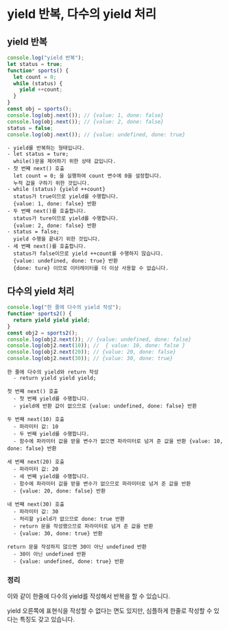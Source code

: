 # yield 반복, 다수의 yield 처리

## yield 반복

```js
console.log("yield 반복");
let status = true;
function* sports() {
  let count = 0;
  while (status) {
    yield ++count;
  }
}
const obj = sports();
console.log(obj.next()); // {value: 1, done: false}
console.log(obj.next()); // {value: 2, done: false}
status = false;
console.log(obj.next()); // {value: undefined, done: true}
```

    - yield를 반복하는 형태입니다.
    - let status = ture;
      while()문을 제어하기 위한 상태 값입니다.
    - 첫 번째 next() 호출
      let count = 0; 을 실행하여 count 변수에 0을 설정합니다.
      누적 값을 구하기 위한 것입니다.
    - while (status) {yield ++count}
      status가 true이므로 yield를 수행합니다.
      {value: 1, done: false} 반환
    - 두 번째 next()를 호출합니다.
      status가 ture이므로 yield를 수행합니다.
      {value: 2, done: false} 반환
    - status = false;
      yield 수행을 끝내기 위한 것입니다.
    - 세 번째 next()를 호출합니다.
      status가 false이므로 yield ++count를 수행하지 않습니다.
      {value: undefined, done: true} 반환
      {done: ture} 이므로 이터레이터를 더 이상 사용할 수 없습니다.

## 다수의 yield 처리

```js
console.log("한 줄에 다수의 yield 작성");
function* sports2() {
  return yield yield yield;
}
const obj2 = sports2();
console.log(obj2.next()); // {value: undefined, done: false}
console.log(obj2.next(10)); //  { value: 10, done: false }
console.log(obj2.next(20)); // {value: 20, done: false}
console.log(obj2.next(30)); // {value: 30, done: true}
```

    한 줄에 다수의 yield와 return 작성
      - return yield yield yield;

    첫 번째 next() 호출
      - 첫 번째 yield를 수행합니다.
      - yield에 반환 값이 없으므로 {value: undefined, done: false} 반환

    두 번째 next(10) 호출
      - 파라미터 값: 10
      - 두 번째 yield를 수행합니다.
      - 함수에 파라미터 값을 받을 변수가 없으면 파라미터로 넘겨 준 값을 반환 {value: 10, done: false} 반환

    세 번째 next(20) 호출
      - 파라미터 값: 20
      - 세 번째 yield를 수행합니다.
      - 함수에 파라미터 값을 받을 변수가 없으므로 파라미터로 넘겨 준 값을 반환
      - {value: 20, done: false} 반환

    네 번째 next(30) 호출
      - 파라미터 값: 30
      - 처리할 yield가 없으므로 done: true 반환
      - return 문을 작성했으므로 파라미터로 넘겨 준 값을 반환
      - {value: 30, done: true} 반환

    return 문을 작성하지 않으면 30이 아닌 undefined 반환
      - 30이 아닌 undefined 반환
      - {value: undefined, done: true} 반환

### 정리

이와 같이 한줄에 다수의 yield를 작성해서 반복을 할 수 있습니다.

yield 오른쪽에 표현식을 작성할 수 없다는 면도 있지만, 심플하게 한줄로 작성할 수 있다는 특징도 갖고 있습니다.
